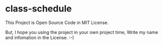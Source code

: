 # class-schedule
This Project is Open Source Code in MIT License.

But, I hope you using the project in your own project time, Write my name and infomation in the License. :-)